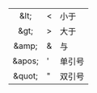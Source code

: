 |  |  |  |
| :---: | :--- | :--- |
| &amp;lt; | &lt; | 小于 |
| &amp;gt; | &gt; | 大于 |
| &amp;amp; | & | 与 |
| &amp;apos; | ' | 单引号 |
| &amp;quot; | " | 双引号 |



